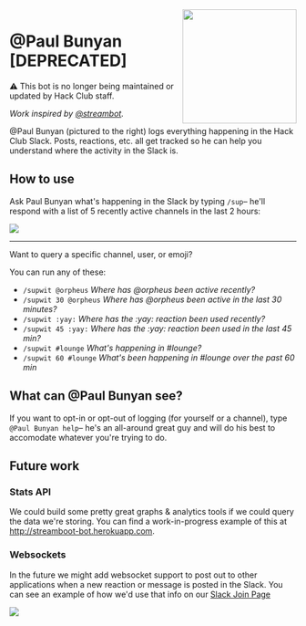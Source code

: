 <img src="https://cloud-k25eaalth-hack-club-bot.vercel.app/0dzuu6xmx4aaorbz.jpeg" width="200px" align="right">

# @Paul Bunyan [DEPRECATED]

⚠️ This bot is no longer being maintained or updated by Hack Club staff.

_Work inspired by [@streambot](https://github.com/hackclub/streambot)._

@Paul Bunyan (pictured to the right) logs everything happening in the Hack Club
Slack. Posts, reactions, etc. all get tracked so he can help you understand
where the activity in the Slack is.

## How to use

Ask Paul Bunyan what's happening in the Slack by typing `/sup`– he'll respond with a list of 5 recently active channels in the last 2 hours:

![](https://cloud-k25eaalth-hack-club-bot.vercel.app/1screen_shot_2021-04-30_at_17.36.13.png)

---

Want to query a specific channel, user, or emoji?

You can run any of these:

- `/supwit @orpheus` _Where has @orpheus been active recently?_
- `/supwit 30 @orpheus` _Where has @orpheus been active in the last 30 minutes?_
- `/supwit :yay:` _Where has the :yay: reaction been used recently?_
- `/supwit 45 :yay:` _Where has the :yay: reaction been used in the last 45 min?_
- `/supwit #lounge` _What's happening in #lounge?_
- `/supwit 60 #lounge` _What's been happening in #lounge over the past 60 min_

## What can @Paul Bunyan see?

If you want to opt-in or opt-out of logging (for yourself or a channel), type
`@Paul Bunyan help`– he's an all-around great guy and will do his best to
accomodate whatever you're trying to do.

## Future work

### Stats API

We could build some pretty great graphs & analytics tools if we could query the data we're storing. You can find a work-in-progress example of this at http://streamboot-bot.herokuapp.com.

### Websockets

In the future we might add websocket support to post out to other applications when a new reaction or message is posted in the Slack. You can see an example of how we'd use that info on our [Slack Join Page](https://hackclub.com/slack)

![](https://cloud-1f3dc5q2u-hack-club-bot.vercel.app/0screen_shot_2021-04-30_at_18.11.01.png)
